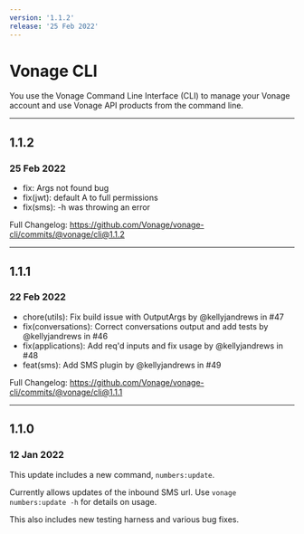 ```yaml
---
version: '1.1.2'
release: '25 Feb 2022'
---
```

# Vonage CLI

You use the Vonage Command Line Interface (CLI) to manage your Vonage account and use Vonage API products from the command line.

---

## 1.1.2
### 25 Feb 2022

- fix: Args not found bug
- fix(jwt): default A to full permissions
- fix(sms): -h was throwing an error

Full Changelog: https://github.com/Vonage/vonage-cli/commits/@vonage/cli@1.1.2

---

## 1.1.1
### 22 Feb 2022

- chore(utils): Fix build issue with OutputArgs by @kellyjandrews in #47
- fix(conversations): Correct conversations output and add tests by @kellyjandrews in #46
- fix(applications): Add req'd inputs and fix usage by @kellyjandrews in #48
- feat(sms): Add SMS plugin by @kellyjandrews in #49

Full Changelog: https://github.com/Vonage/vonage-cli/commits/@vonage/cli@1.1.1

---

## 1.1.0
### 12 Jan 2022

This update includes a new command, `numbers:update`.

Currently allows updates of the inbound SMS url.
Use `vonage numbers:update -h` for details on usage.

This also includes new testing harness and various bug fixes.